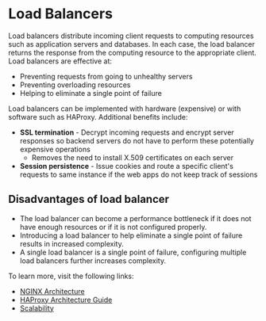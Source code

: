 # Load Balancers

Load balancers distribute incoming client requests to computing resources such as application servers and databases. In each case, the load balancer returns the response from the computing resource to the appropriate client. Load balancers are effective at:

- Preventing requests from going to unhealthy servers
- Preventing overloading resources
- Helping to eliminate a single point of failure

Load balancers can be implemented with hardware (expensive) or with software such as HAProxy. Additional benefits include:

- **SSL termination** - Decrypt incoming requests and encrypt server responses so backend servers do not have to perform these potentially expensive operations
  - Removes the need to install X.509 certificates on each server
- **Session persistence** - Issue cookies and route a specific client's requests to same instance if the web apps do not keep track of sessions

## Disadvantages of load balancer

- The load balancer can become a performance bottleneck if it does not have enough resources or if it is not configured properly.
- Introducing a load balancer to help eliminate a single point of failure results in increased complexity.
- A single load balancer is a single point of failure, configuring multiple load balancers further increases complexity.

To learn more, visit the following links:

- [NGINX Architecture](https://www.nginx.com/blog/inside-nginx-how-we-designed-for-performance-scale/)
- [HAProxy Architecture Guide](http://www.haproxy.org/download/1.2/doc/architecture.txt)
- [Scalability](https://web.archive.org/web/20220530193911/https://www.lecloud.net/post/7295452622/scalability-for-dummies-part-1-clones)
